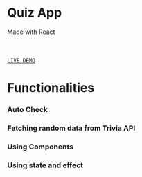 # Quiz App
Made with React

### <code style="color : #0969DA"  style="color : #0969DA">
  <a href = "https://quizzical101.netlify.app/">LIVE DEMO</a>
  </code>

# Functionalities
### Auto Check
### Fetching random data from Trivia API
### Using Components
### Using state and effect
